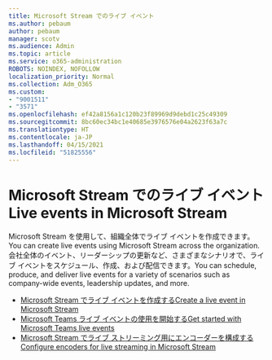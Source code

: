 ```yaml
---
title: Microsoft Stream でのライブ イベント
ms.author: pebaum
author: pebaum
manager: scotv
ms.audience: Admin
ms.topic: article
ms.service: o365-administration
ROBOTS: NOINDEX, NOFOLLOW
localization_priority: Normal
ms.collection: Adm_O365
ms.custom:
- "9001511"
- "3571"
ms.openlocfilehash: ef42a8156a1c120b23f89969d9debd1c25c49309
ms.sourcegitcommit: 8bc60ec34bc1e40685e3976576e04a2623f63a7c
ms.translationtype: HT
ms.contentlocale: ja-JP
ms.lasthandoff: 04/15/2021
ms.locfileid: "51825556"
---
```

# <a name="live-events-in-microsoft-stream"></a><span data-ttu-id="8134e-102">Microsoft Stream でのライブ イベント</span><span class="sxs-lookup"><span data-stu-id="8134e-102">Live events in Microsoft Stream</span></span>

<span data-ttu-id="8134e-103">Microsoft Stream を使用して、組織全体でライブ イベントを作成できます。</span><span class="sxs-lookup"><span data-stu-id="8134e-103">You can create live events using Microsoft Stream across the organization.</span></span> <span data-ttu-id="8134e-104">会社全体のイベント、リーダーシップの更新など、さまざまなシナリオで、ライブ イベントをスケジュール、作成、および配信できます。</span><span class="sxs-lookup"><span data-stu-id="8134e-104">You can schedule, produce, and deliver live events for a variety of scenarios such as company-wide events, leadership updates, and more.</span></span>

- [<span data-ttu-id="8134e-105">Microsoft Stream でライブ イベントを作成する</span><span class="sxs-lookup"><span data-stu-id="8134e-105">Create a live event in Microsoft Stream</span></span>](https://docs.microsoft.com/stream/live-create-event)
- [<span data-ttu-id="8134e-106">Microsoft Teams ライブ イベントの使用を開始する</span><span class="sxs-lookup"><span data-stu-id="8134e-106">Get started with Microsoft Teams live events</span></span>](https://support.office.com/article/get-started-with-microsoft-teams-live-events-d077fec2-a058-483e-9ab5-1494afda578a)
- [<span data-ttu-id="8134e-107">Microsoft Stream でライブ ストリーミング用にエンコーダーを構成する</span><span class="sxs-lookup"><span data-stu-id="8134e-107">Configure encoders for live streaming in Microsoft Stream</span></span>](https://docs.microsoft.com/stream/live-encoder-setup)

